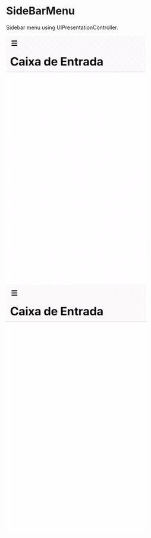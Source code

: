# SideBarMenu
Sidebar menu using UIPresentationController.

<img src="https://github.com/aryrodriguez/Screenshots/blob/main/SideBarMenu/sample.gif" width="375" height="667"/>
<img src="https://github.com/aryrodriguez/Screenshots/blob/main/SideBarMenu/sample2.gif" width="375" height="667"/>
